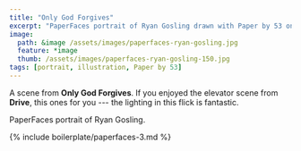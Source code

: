 ```yaml
---
title: "Only God Forgives"
excerpt: "PaperFaces portrait of Ryan Gosling drawn with Paper by 53 on an iPad."
image: 
  path: &image /assets/images/paperfaces-ryan-gosling.jpg 
  feature: *image
  thumb: /assets/images/paperfaces-ryan-gosling-150.jpg
tags: [portrait, illustration, Paper by 53]
---
```


A scene from **Only God Forgives**. If you enjoyed the elevator scene from **Drive**, this ones for you --- the lighting in this flick is fantastic.

PaperFaces portrait of Ryan Gosling.

{% include boilerplate/paperfaces-3.md %}
